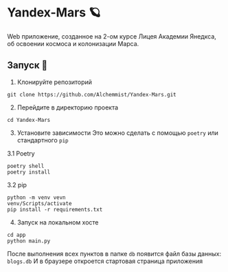 # Yandex-Mars 🪐
Web приложение, созданное на 2-ом курсе Лицея Академии Янедкса, об освоении космоса и колонизации Марса.

## Запуск 🚀
1. Клонируйте репозиторий
```shell
git clone https://github.com/Alchemmist/Yandex-Mars.git
```

2. Перейдите в директорию проекта
```shell
cd Yandex-Mars
```

3. Установите зависимости
Это можно сделать с помощью `poetry` или стандартного `pip`

3.1 Poetry
```shell
poetry shell
poetry install
```

3.2 pip
```shell
python -m venv vevn
venv/Scripts/activate
pip install -r requirements.txt
```

4. Запуск на локальном хосте
```shell
cd app
python main.py
```

После выполнения всех пунктов в папке `db` появится файл базы данных: `blogs.db`
И в браузере откроется стартовая страница приложения
